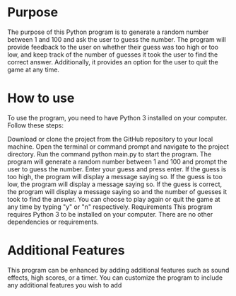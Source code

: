# Purpose
The purpose of this Python program is to generate a random number between 1 and 100 and ask the user to guess the number. The program will provide feedback to the user on whether their guess was too high or too low, and keep track of the number of guesses it took the user to find the correct answer. Additionally, it provides an option for the user to quit the game at any time.

# How to use
To use the program, you need to have Python 3 installed on your computer. Follow these steps:

Download or clone the project from the GitHub repository to your local machine.
Open the terminal or command prompt and navigate to the project directory.
Run the command python main.py to start the program.
The program will generate a random number between 1 and 100 and prompt the user to guess the number.
Enter your guess and press enter. If the guess is too high, the program will display a message saying so. If the guess is too low, the program will display a message saying so. If the guess is correct, the program will display a message saying so and the number of guesses it took to find the answer.
You can choose to play again or quit the game at any time by typing "y" or "n" respectively.
Requirements
This program requires Python 3 to be installed on your computer. There are no other dependencies or requirements.

# Additional Features
This program can be enhanced by adding additional features such as sound effects, high scores, or a timer. You can customize the program to include any additional features you wish to add
